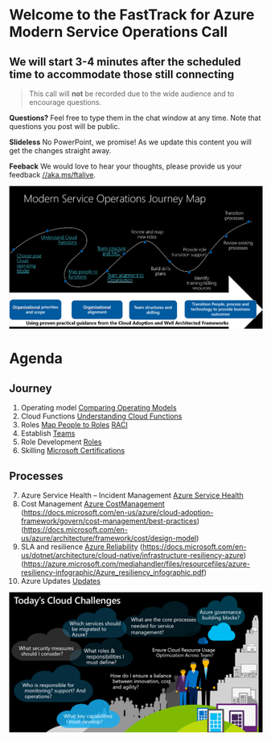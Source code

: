 # Welcome to the FastTrack for Azure Modern Service Operations Call
## We will start 3-4 minutes after the scheduled time to accommodate those still connecting

> This call will **not** be recorded due to the wide audience and to encourage questions.

**Questions?** Feel free to type them in the chat window at any time. Note that questions you post will be public. 

**Slideless** No PowerPoint, we promise! As we update this content you will get the changes straight away.

**Feeback** We would love to hear your thoughts, please provide us your feedback [//aka.ms/ftalive](https://aka.ms/ftalive).

![journey](/png/Journey.PNG)


# Agenda
## Journey
1. Operating model [Comparing Operating Models](https://docs.microsoft.com/en-us/azure/cloud-adoption-framework/operating-model/)
2. Cloud Functions [Understanding Cloud Functions](https://docs.microsoft.com/en-us/azure/cloud-adoption-framework/organize/#understand-required-cloud-functions)
3. Roles [Map People to Roles](https://docs.microsoft.com/en-us/azure/cloud-adoption-framework/organize/organization-structures) [RACI](https://docs.microsoft.com/en-us/azure/cloud-adoption-framework/organize/raci-alignment)
4. Establish  [Teams](https://docs.microsoft.com/en-us/azure/cloud-adoption-framework/get-started/#establish-teams)
5.  Role Development [Roles](https://docs.microsoft.com/en-us/azure/cloud-adoption-framework/plan/suggested-skills)
6. Skilling [Microsoft Certifications](https://docs.microsoft.com/en-us/learn/certifications/)
## Processes
7. Azure Service Health – Incident Management [Azure Service Health](https://azure.microsoft.com/en-us/features/service-health/#features)
8. Cost Management [Azure CostManagement](https://azure.microsoft.com/en-us/services/cost-management/#features) (https://docs.microsoft.com/en-us/azure/cloud-adoption-framework/govern/cost-management/best-practices) (https://docs.microsoft.com/en-us/azure/architecture/framework/cost/design-model)
9. SLA and resilience [Azure Reliability](https://azure.microsoft.com/en-us/features/reliability/#features) (https://docs.microsoft.com/en-us/dotnet/architecture/cloud-native/infrastructure-resiliency-azure) (https://azure.microsoft.com/mediahandler/files/resourcefiles/azure-resiliency-infographic/Azure_resiliency_infographic.pdf)
10. Azure Updates [Updates](https://azure.microsoft.com/en-us/updates/)

![Cloud Challenges](png/CloudChallenges.PNG)
